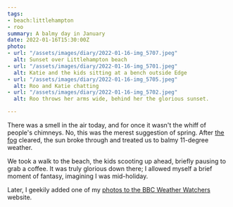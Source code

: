 ```yaml
---
tags:
- beach:littlehampton
- roo
summary: A balmy day in January
date: 2022-01-16T15:30:00Z
photo:
- url: "/assets/images/diary/2022-01-16-img_5707.jpeg"
  alt: Sunset over Littlehampton beach
- url: "/assets/images/diary/2022-01-16-img_5701.jpeg"
  alt: Katie and the kids sitting at a bench outside Edge
- url: "/assets/images/diary/2022-01-16-img_5705.jpeg"
  alt: Roo and Katie chatting
- url: "/assets/images/diary/2022-01-16-img_5702.jpeg"
  alt: Roo throws her arms wide, behind her the glorious sunset.

---
```

There was a smell in the air today, and for once it wasn't the whiff of people's chimneys. No, this was the merest suggestion of spring. After [the fog](/diary/2022-01-16-soix4/) cleared, the sun broke through and treated us to balmy 11-degree weather. 

We took a walk to the beach, the kids scooting up ahead, briefly pausing to grab a coffee. It was truly glorious down there; I allowed myself a brief moment of fantasy, imagining I was mid-holiday. 

Later, I geekily added one of my [photos to the BBC Weather Watchers](https://www.bbc.co.uk/weatherwatchers/report/9ba39ab8-c2f8-4f52-a658-08701c3e7896/) website.